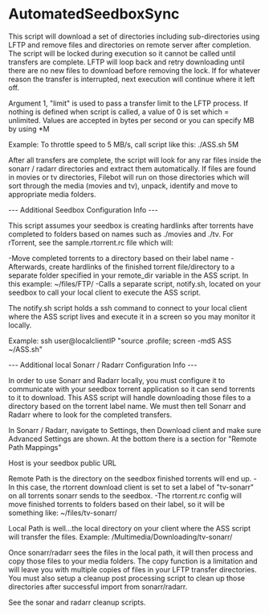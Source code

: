 # AutomatedSeedboxSync

This script will download a set of directories including sub-directories using LFTP and remove files and directories on remote server after completion.
The script will be locked during execution so it cannot be called until transfers are complete.
LFTP will loop back and retry downloading until there are no new files to download before removing the lock.
If for whatever reason the transfer is interrupted, next execution will continue where it left off.

Argument 1, "limit" is used to pass a transfer limit to the LFTP process.
If nothing is defined when script is called, a value of 0 is set which = unlimited.
Values are accepted in bytes per second or you can specify MB by using *M

Example: To throttle speed to 5 MB/s, call script like this: ./ASS.sh 5M

After all transfers are complete, the script will look for any rar files inside the sonarr / radarr directories and extract them automatically.
If files are found in movies or tv directories, Filebot will run on those directories which will sort through the media (movies and tv), unpack, identify and move to appropriate media folders.


--- Additional Seedbox Configuration Info ---

This script assumes your seedbox is creating hardlinks after torrents have completed to folders based on names such as ./movies and ./tv.
For rTorrent, see the sample.rtorrent.rc file which will:

-Move completed torrents to a directory based on their label name
-Afterwards, create hardlinks of the finished torrent file/directory to a separate folder specified in your remote_dir variable in the ASS script. In this example: ~/files/FTP/
-Calls a separate script, notify.sh, located on your seedbox to call your local client to execute the ASS script.

The notify.sh script holds a ssh command to connect to your local client where the ASS script lives and execute it in a screen so you may monitor it locally.

Example: ssh user@localclientIP "source .profile; screen -mdS ASS ~/ASS.sh"


--- Additional local Sonarr / Radarr Configuration Info ---

In order to use Sonarr and Radarr locally, you must configure it to communicate with your seedbox torrent application so it can send torrents to it to download.
This ASS script will handle downloading those files to a directory based on the torrent label name. We must then tell Sonarr and Radarr where to look for the completed transfers.

In Sonarr / Radarr, navigate to Settings, then Download client and make sure Advanced Settings are shown.
At the bottom there is a section for "Remote Path Mappings"

Host is your seedbox public URL

Remote Path is the directory on the seedbox finished torrents will end up.
-In this case, the rtorrent download client is set to set a label of "tv-sonarr" on all torrents sonarr sends to the seedbox.
-The rtorrent.rc config will move finished torrents to folders based on their label, so it will be something like: ~/files/tv-sonarr/

Local Path is well...the local directory on your client where the ASS script will transfer the files. Example: /Multimedia/Downloading/tv-sonarr/

Once sonarr/radarr sees the files in the local path, it will then process and copy those files to your media folders.
The copy function is a limitation and will leave you with multiple copies of files in your LFTP transfer directories.
You must also setup a cleanup post processing script to clean up those directories after successful import from sonarr/radarr.

See the sonar and radarr cleanup scripts.
